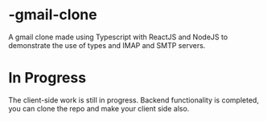 # -gmail-clone
A gmail clone made using Typescript with ReactJS and NodeJS to demonstrate the use of types and IMAP and SMTP servers.

# In Progress
The client-side work is still in progress. Backend functionality is completed, you can clone the repo and make your client side also.
